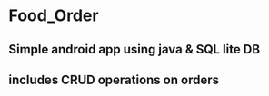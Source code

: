 # Food_Order
## Simple android app using java & SQL lite DB
## includes CRUD operations on orders 

